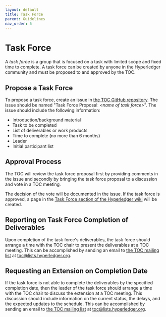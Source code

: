 ```yaml
---
layout: default
title: Task Force
parent: Guidelines
nav_order: 5
---
```

# Task Force

A _task force_ is a group that is focused on a task with limited scope and fixed time to complete. A task force can be created by anyone in the Hyperledger community and must be proposed to and approved by the TOC.

## Propose a Task Force
To propose a task force, create an issue in [the TOC GitHub repository](https://github.com/hyperledger/toc/issues). The issue should be named "Task Force Proposal: _\<name of task force\>_". The issue should include the following information:
* Introduction/background material
* Task to be completed
* List of deliverables or work products
* Time to complete (no more than 6 months)
* Leader
* Initial participant list

## Approval Process
The TOC will review the task force proposal first by providing comments in the issue and secondly by bringing the task force proposal to a discussion and vote in a TOC meeting.

The decision of the vote will be documented in the issue. If the task force is approved, a page in the [Task Force section of the Hyperledger wiki](https://wiki.hyperledger.org/display/TF/Task+Forces+Home) will be created.

## Reporting on Task Force Completion of Deliverables
Upon completion of the task force's deliverables, the task force should arrange a time with the TOC chair to present the deliverables at a TOC meeting. This can be accomplished by sending an email to [the TOC mailing list](https://lists.hyperledger.org/g/toc) at  [toc@lists.hyperledger.org](mailto:toc@lists.hyperledger.org).

## Requesting an Extension on Completion Date
If the task force is not able to complete the deliverables by the specified completion date, then the leader of the task force should arrange a time with the TOC chair to discuss the extension at a TOC meeting. This discussion should include information on the current status, the delays, and the expected updates to the schedule. This can be accomplished by sending an email to [the TOC mailing list](https://lists.hyperledger.org/g/toc) at  [toc@lists.hyperledger.org](mailto:toc@lists.hyperledger.org).
